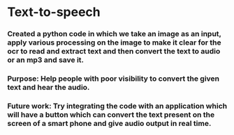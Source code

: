 # Text-to-speech
### Created a python code in which we take an image as an input, apply various processing on the image to make it clear for the ocr to read and extract text and then convert the text to audio or an mp3 and save it.
### Purpose: Help people with poor visibility to convert the given text and hear the audio.
### Future work: Try integrating the code with an application which will have a button which can convert the text present on the screen of a smart phone and give audio output in real time. 
